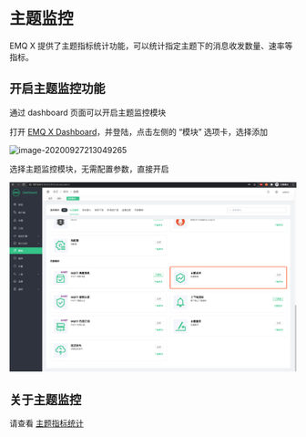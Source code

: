 # 主题监控

EMQ X 提供了主题指标统计功能，可以统计指定主题下的消息收发数量、速率等指标。

## 开启主题监控功能

通过 dashboard 页面可以开启主题监控模块

打开 [EMQ X Dashboard](http://127.0.0.1:18083/)，并登陆，点击左侧的 “模块” 选项卡，选择添加

![image-20200927213049265](./assets/modules.png)

选择主题监控模块，无需配置参数，直接开启

![image-20200927213049265](./assets/topic_metrics.png)

## 关于主题监控

请查看 [主题指标统计](../advanced/topic-metrics.md)